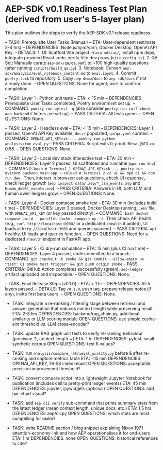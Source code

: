 # AEP-SDK v0.1 Readiness Test Plan (derived from user's 5-layer plan)

This plan outlines the steps to verify the AEP-SDK v0.1 release readiness.

– TASK: Prerequisite User Tasks (Manual)
– ETA: User-dependent (estimate 2-4 hrs)
– DEPENDENCIES: Node.js/npm/yarn, Docker Desktop, OpenAI API Key.
– DETAILS:
    1. UI: Scaffold Vite project in `aep-sdk/ui/`, install npm deps, integrate provided React code, verify Vite dev proxy (`vite.config.ts`).
    2. QA Set: Manually curate `aep-sdk/qa/qa.yaml` to ~100 high-quality questions (after running `scripts/build_qa.py`).
    3. Notebook: Convert `aep-sdk/analysis/eval_notebook_content.md` to `eval.ipynb`.
    4. Commit `poetry.lock` to repository.
    5. Copy `aep-demo/docs` to `aep-sdk/docs` if not already done.
– OPEN QUESTIONS: None for agent; user to confirm completion.

– TASK: Layer 1 · Python unit tests
– ETA: < 15 min
– DEPENDENCIES: Prerequisite User Tasks completed, Poetry environment set up.
– COMMAND: `poetry run pytest -q` (also consider `poetry run ruff check aep backend` if linters are set up).
– PASS CRITERIA: All tests green.
– OPEN QUESTIONS: None.

– TASK: Layer 2 · Headless eval
– ETA: < 15 min
– DEPENDENCIES: Layer 1 passed, OpenAI API Key available, `docs/` populated, `qa/qa.yaml` curated.
– COMMAND: `OPENAI_API_KEY=sk-... poetry run python analysis/run_eval.py`
– PASS CRITERIA: Script exits 0, prints Recall@10 >= 0.68.
– OPEN QUESTIONS: None.

– TASK: Layer 3 · Local dev stack interactive test
– ETA: 30 min
– DEPENDENCIES: Layer 2 passed, UI scaffolded and runnable (`npm run dev`).
– COMMAND: 
    ```bash
    # Terminal 1
    OPENAI_API_KEY=sk-... poetry run uvicorn backend.main:app --reload
    # Terminal 2
    cd ui && npm ci && npm run dev
    ```
    Then, interact in browser: ask questions, check UI response, check ledger growth (`aep inspect data/.aep/*_llm_events.aep` and `human_dwell_events.aep`).
– PASS CRITERIA: Answers in UI, both LLM and human dwell ledgers grow.
– OPEN QUESTIONS: None.

– TASK: Layer 4 · Docker compose smoke test
– ETA: 30 min (includes build time)
– DEPENDENCIES: Layer 3 passed, Docker Desktop running, `.env` file with `OPENAI_API_KEY` (or key passed directly).
– COMMAND: 
    ```bash
    docker compose build --parallel
    docker compose up -d
    ```
    Then check API health (e.g., `curl http://localhost:8000/` or a dedicated `/health` if added), UI loads at `http://localhost:3000` and queries succeed.
– PASS CRITERIA: `api` healthy, UI loads and queries function.
– OPEN QUESTIONS: Need for a dedicated `/health` endpoint in FastAPI app.

– TASK: Layer 5 · CI dry-run simulation
– ETA: 15 min (plus CI run time)
– DEPENDENCIES: Layer 4 passed, code committed to a branch.
– COMMAND: `git checkout -b smoke && git commit --allow-empty -m "test: CI smoke test trigger" && git push origin smoke`
– PASS CRITERIA: GitHub Action completes successfully (green), `aep-ledger` artifact uploaded and inspectable.
– OPEN QUESTIONS: None.

– TASK: Final Release Steps (v0.1.0)
– ETA: < 1 hr
– DEPENDENCIES: All 5 layers passed.
– DETAILS: Tag `v0.1.0`, push tag, prepare release notes (if any), invite first beta users.
– OPEN QUESTIONS: None. 

- TASK: integrate a re-ranking / filtering stage between retrieval and answer generation that reduces context length while preserving recall
  ETA: 2-3 hrs
  DEPENDENCIES: backend/rag_chain.py, additional similarity or LLM scoring module
  OPEN QUESTIONS: use simple cosine-sim threshold vs. LLM cross-encoder?

- TASK: update RAG graph unit tests to verify re-ranking behaviour (precision ↑, context length ↓)
  ETA: 1 hr
  DEPENDENCIES: pytest, small synthetic corpus
  OPEN QUESTIONS: test K values?

- TASK: run `analysis/compare_retrieval_quality.py` before & after re-ranking and capture metrics table
  ETA: <15 min
  DEPENDENCIES: OPENAI_API_KEY, FAISS index rebuilt
  OPEN QUESTIONS: acceptable precision improvement threshold?

- TASK: convert compare script into a lightweight Jupyter Notebook for publication (includes cell to pretty-print ledger events)
  ETA: 45 min
  DEPENDENCIES: jupyter, ipywidgets (optional)
  OPEN QUESTIONS: add bar-chart visual?

- TASK: add `aep cli verify` sub-command that prints summary stats from the latest ledger (mean context length, unique docs, etc.)
  ETA: 1.5 hrs
  DEPENDENCIES: aep/cli.py
  OPEN QUESTIONS: which stats are most compelling for users?

- TASK: write README section / blog snippet explaining Nixon 1971 attention-economy link and how AEP operationalises it for end-users
  ETA: 1 hr
  DEPENDENCIES: none
  OPEN QUESTIONS: historical references to cite? 